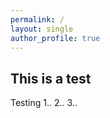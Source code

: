 ```yaml
---
permalink: /
layout: single
author_profile: true
---
```


This is a test
--------------

Testing 1.. 2.. 3..

